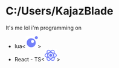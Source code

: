 # C:/Users/KajazBlade
It's me lol
i'm programming on
- lua<![alt](./lua.svg)>
- React - TS<![alt](./react-typescript.svg)>

